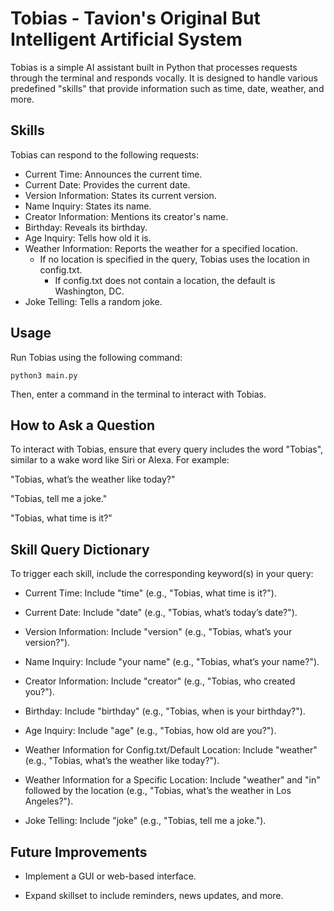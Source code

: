 # Tobias - Tavion's Original But Intelligent Artificial System

Tobias is a simple AI assistant built in Python that processes requests through the terminal and responds vocally. It is designed to handle various predefined "skills" that provide information such as time, date, weather, and more.

## Skills

Tobias can respond to the following requests:

- Current Time: Announces the current time.
- Current Date: Provides the current date.
- Version Information: States its current version.
- Name Inquiry: States its name.
- Creator Information: Mentions its creator's name.
- Birthday: Reveals its birthday.
- Age Inquiry: Tells how old it is.
- Weather Information: Reports the weather for a specified location.
  - If no location is specified in the query, Tobias uses the location in config.txt.
    - If config.txt does not contain a location, the default is Washington, DC.
- Joke Telling: Tells a random joke.

## Usage

Run Tobias using the following command:

`python3 main.py`

Then, enter a command in the terminal to interact with Tobias.

## How to Ask a Question

To interact with Tobias, ensure that every query includes the word "Tobias", similar to a wake word like Siri or Alexa. For example:

"Tobias, what’s the weather like today?"

"Tobias, tell me a joke."

"Tobias, what time is it?"

## Skill Query Dictionary

To trigger each skill, include the corresponding keyword(s) in your query:

- Current Time: Include "time" (e.g., "Tobias, what time is it?").

- Current Date: Include "date" (e.g., "Tobias, what’s today’s date?").

- Version Information: Include "version" (e.g., "Tobias, what’s your version?").

- Name Inquiry: Include "your name" (e.g., "Tobias, what’s your name?").

- Creator Information: Include "creator" (e.g., "Tobias, who created you?").

- Birthday: Include "birthday" (e.g., "Tobias, when is your birthday?").

- Age Inquiry: Include "age" (e.g., "Tobias, how old are you?").

- Weather Information for Config.txt/Default Location: Include "weather" (e.g., "Tobias, what’s the weather like today?").

- Weather Information for a Specific Location: Include "weather" and "in" followed by the location (e.g., "Tobias, what’s the weather in Los Angeles?").

- Joke Telling: Include "joke" (e.g., "Tobias, tell me a joke.").

## Future Improvements

- Implement a GUI or web-based interface.

- Expand skillset to include reminders, news updates, and more.
